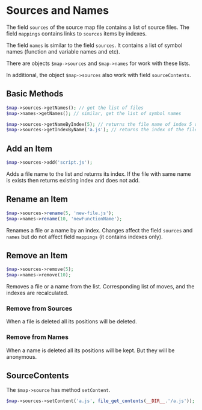 # Sources and Names

The field `sources` of the source map file contains a list of source files.
The field `mappings` contains links to `sources` items by indexes.

The field `names` is similar to the field `sources`.
It contains a list of symbol names (function and variable names and etc).

There are objects `$map->sources` and `$map->names` for work with these lists.

In additional, the object `$map->sources` also work with field `sourceContents`.

## Basic Methods

```php
$map->sources->getNames(); // get the list of files
$map->names->getNames(); // similar, get the list of symbol names

$map->sources->getNameByIndex(5); // returns the file name of index 5 or NULL (if not found)
$map->sources->getIndexByName('a.js'); // returns the index of the file or NULL
```

## Add an Item

```php
$map->sources->add('script.js');
```

Adds a file name to the list and returns its index.
If the file with same name is exists then returns existing index and does not add.

## Rename an Item

```php
$map->sources->rename(5, 'new-file.js');
$map->names->rename(10, 'newFunctionName');
```

Renames a file or a name by an index.
Changes affect the field `sources` and `names` but do not affect field `mappings` (it contains indexes only).

## Remove an Item

```php
$map->sources->remove(5);
$map->names->remove(10);
```

Removes a file or a name from the list.
Corresponding list of moves, and the indexes are recalculated.

### Remove from Sources

When a file is deleted all its positions will be deleted.

### Remove from Names

When a name is deleted all its positions will be kept.
But they will be anonymous.

## SourceContents

The `$map->source` has method `setContent`.

```php
$map->sources->setContent('a.js', file_get_contents(__DIR__.'/a.js'));
```
